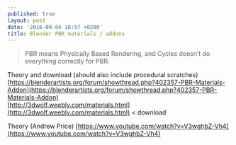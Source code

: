 ```yaml
---
published: true
layout: post
date: '2016-09-04 18:57 +0200'
title: Blender PBR materials / addons
---
```

> PBR means Physically Based Rendering, and Cycles doesn’t do everything correctly for PBR.

Theory and download (should also include procedural scratches)
[https://blenderartists.org/forum/showthread.php?402357-PBR-Materials-Addon](https://blenderartists.org/forum/showthread.php?402357-PBR-Materials-Addon)  
[http://3dwolf.weebly.com/materials.html](http://3dwolf.weebly.com/materials.html) < download  

Theory (Andrew Price)
[https://www.youtube.com/watch?v=V3wghbZ-Vh4](https://www.youtube.com/watch?v=V3wghbZ-Vh4)